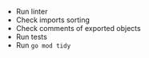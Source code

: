 * Run linter
* Check imports sorting
* Check comments of exported objects
* Run tests
* Run `go mod tidy`